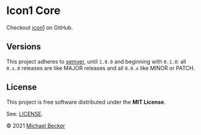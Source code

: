 # Icon1 Core

Checkout [icon1](https://github.com/bemit/icon1) on GitHub.

## Versions

This project adheres to [semver](https://semver.org/), until `1.0.0` and beginning with `0.1.0`: all `0.x.0` releases are like MAJOR releases and all `0.0.x` like MINOR or PATCH.

## License

This project is free software distributed under the **MIT License**.

See: [LICENSE](https://github.com/bemit/icon1/blob/master/LICENSE).

© 2021 [Michael Becker](https://mlbr.xyz)


